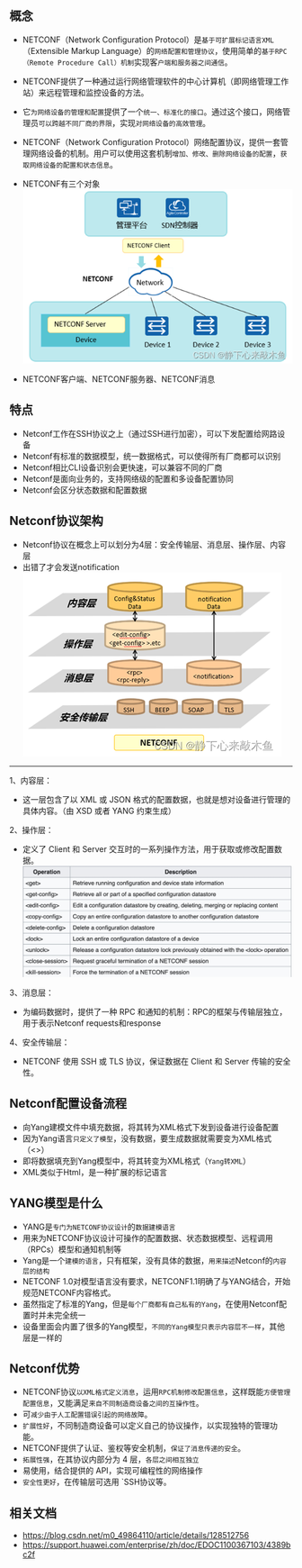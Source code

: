 ## 概念
- NETCONF（Network Configuration Protocol）是`基于可扩展标记语言XML`（Extensible Markup Language）的`网络配置和管理协议`，使用简单的`基于RPC（Remote Procedure Call）机制`实现客`户端和服务器之间通信`。

- NETCONF提供了一种通过运行网络管理软件的中心计算机（即网络管理工作站）来远程管理和监控设备的方法。

- 它`为网络设备的管理和配置`提供了一个`统一、标准化的接口`。通过这个接口，网络管理员`可以跨越不同厂商的界限`，实现`对网络设备的高效管理`。

- NETCONF（Network Configuration Protocol）网络配置协议，提供一套管理网络设备的机制。用户可以使用这套机制`增加、修改、删除网络设备的配置`，`获取网络设备的配置和状态信息`。

- NETCONF有三个对象  
![](img/38dadc58acab43e2b12bd768830cd62f.png)  
- NETCONF客户端、NETCONF服务器、NETCONF消息

## 特点
- Netconf工作在SSH协议之上（通过SSH进行加密），可以下发配置给网路设备
- Netconf有标准的数据模型，统一数据格式，可以使得所有厂商都可以识别
- Netconf相比CLI设备识别会更快速，可以兼容不同的厂商
- Netconf是面向业务的，支持网络级的配置和多设备配置协同
- Netconf会区分状态数据和配置数据

## Netconf协议架构
- Netconf协议在概念上可以划分为4层：安全传输层、消息层、操作层、内容层
- 出错了才会发送notification  
![alt text](img/2a7cec737ff6429ebfbbc75fbfa62c36.png)

---------------------------
1、内容层：
- 这一层包含了以 XML 或 JSON 格式的配置数据，也就是想对设备进行管理的具体内容。（由 XSD 或者 YANG 约束生成）

2、操作层：
- 定义了 Client 和 Server 交互时的一系列操作方法，用于获取或修改配置数据。  
![alt text](img/1861307-20210222210946325-1563306962.jpg)

3、消息层：
- 为编码数据时，提供了一种 RPC 和通知的机制：RPC的框架与传输层独立，用于表示Netconf requests和response

4、安全传输层：
- NETCONF 使用 SSH 或 TLS 协议，保证数据在 Client 和 Server 传输的安全性。


## Netconf配置设备流程
- 向Yang建模文件中填充数据，将其转为XML格式下发到设备进行设备配置
- 因为Yang语言`只定义了模型`，没有数据，要生成数据就需要变为XML格式（<>）
- 即将数据填充到Yang模型中，将其转变为XML格式（`Yang转XML`）
- XML类似于Html，是一种扩展的标记语言

## YANG模型是什么
- YANG是`专门为NETCONF协议设计`的`数据建模语言`
- 用来为NETCONF协议设计可操作的配置数据、状态数据模型、远程调用（RPCs）模型和通知机制等
- Yang是一个`建模的语言`，只有框架，没有具体的数据，`用来描述`Netconf的`内容层的结构`
- NETCONF 1.0对模型语言没有要求，NETCONF1.1明确了与YANG结合，开始规范NETCONF内容格式。
- 虽然指定了标准的Yang，但是`每个厂商都有自己私有的Yang`，在使用Netconf配置时并未完全统一
- 设备里面会内置了很多的Yang模型，`不同的Yang模型只表示内容层不一样`，其他层是一样的

## Netconf优势
- NETCONF协议`以XML格式定义消息`，运用`RPC机制修改配置信息`，这样既能`方便管理配置信息`，又能满足`来自不同制造商设备之间的互操作性`。
- 可`减少由于人工配置错误引起的网络故障`。
- `扩展性好`，不同制造商设备可以定义自己的协议操作，以实现独特的管理功能。
- NETCONF提供了认证、鉴权等安全机制，`保证了消息传递的安全`。
- `拓展性强`，在其协议内部分为 4 层，`各层之间相互独立`
- 易使用，结合提供的 API，实现可编程性的网络操作
- `安全性更好`，在传输层可选用 `SSH协议等。


## 相关文档
- https://blog.csdn.net/m0_49864110/article/details/128512756
- https://support.huawei.com/enterprise/zh/doc/EDOC1100367103/4389bc2f

